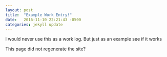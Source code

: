 ```yaml
---
layout: post
title:  "Example Work Entry!"
date:   2016-11-10 22:21:43 -0500
categories: jekyll update
---
```


I would never use this as a work log. But just as an example see if it works

This page did not regenerate the site?


